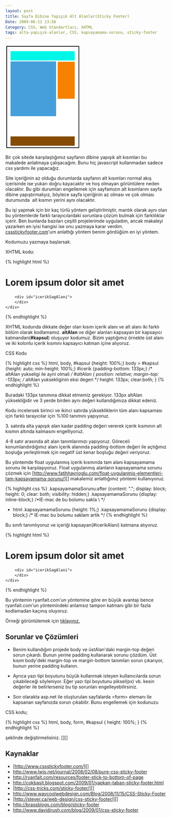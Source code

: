```yaml
---
layout: post
title: Sayfa Dibine Yapışık Alt Alanlar(Sticky Footer)
Date: 2009-06-12 13:58
Category: CSS, Web Standartları, XHTML
tags: alta-yapışık-alanlar, CSS, kapsayamama-sorunu, sticky-footer
---
```


![yapisik_altalan][]

Bir çok sitede karşılaştığımız sayfanın dibine
yapışık alt kısımları bu makalede anlatmaya çalışacağım. Bunu hiç
javascript kullanmadan sadece css yardımı ile yapacağız.

Site içeriğinin az olduğu durumlarda sayfanın alt kısımları normal akış
içerisinde ise yukarı doğru kayacaktır ve hoş olmayan görüntülere neden
olacaktır. Bu gibi durumları engellemek için sayfamızın alt kısımlarını
sayfa dibine yapıştırmalıyız, böylece sayfa içeriğinin az olması ve çok
olması durumunda  alt kısmın yerini aynı olacaktır.

Bu işi yapmak için bir kaç türlü yöntem geliştirilmiştir, mantık olarak
aynı olan bu yöntemlerde farklı tarayıcılardaki sorunlara çözüm bulmak
için farklılıklar içerir. Ben bunlarda bazıları çeşitli projelerimde
uyguladım, ancak makaleyi yazarken en iyisi hangisi ise onu yazmaya
karar verdim. [cssstickyfooter.com][]'um anlattığı yöntem benim gördüğüm
en iyi yöntem.

Kodumuzu yazmaya başlarsak.

XHTML kodu:

{% highlight html %}
<div id="kapsul">
    <div id="ustAlan">
        <h1>Lorem ipsum dolor sit amet</h1>
    </div>
    <div id="icerikAlani">
        <div id="icerik">
        </div>

        <div id="icerikSagAlani">
        </div>
    </div>
</div>
<div id="altAlan">
</div>
{% endhighlight %}

XHTML kodunda dikkate değer olan kısım içerik alanı ve alt alanı iki
farklı bölüm olarak kodlamamız. **altAlan** ve diğer alanları kapsayan
bir kapsayıcı katmandan(**#kapsul**) oluşuyor kodumuz. Bizim yaptığımız
örnekte üst alanı ve iki kolonlu içerik kısmını kapsayıcı katman içine
alıyoruz.

CSS Kodu

{% highlight css %}
html, body, #kapsul {height: 100%;}
body > #kapsul {height: auto; min-height: 100%;}
#icerik {padding-bottom: 133px;} /* altAlan yukseligi ile ayni olmali */
#altAlan {
    position: relative;
    margin-top: -133px; /* altAlan yuksekliginin eksi degeri */
    height: 133px;
    clear:both;
}
{% endhighlight %}

Buradaki 133px tanımına dikkat etmemiz gerekiyor. 133px altAlan
yüksekliğidir ve 3 yerde birden aynı değeri kullandığımıza dikkat
edeniz.

Kodu incelersek birinci ve ikinci satırda yüksekliklerin tüm alanı
kapsaması için farklı tarayıcılar için %100 tanımını yapıyoruz.

​3. satırda alta yapışık alan kadar padding değeri vererek içerik
kısmının alt kısmın altında kalmasını engelliyoruz.

4-8 satır arasında alt alan tanımlarımızı yapıyoruz. Göreceli
konumlandırdığımız alanı içerik alanında padding-bottom değeri ile
açtığımız boşluğa yerleştirmek için negatif üst kenar boşluğu değeri
veriyoruz.

Bu yöntemde float uygulanmış içerik kısmında tam alanı kapsayamama
sorunu ile karşılaşıyoruz. Float uygulanmış alanların kapsayamama sorunu
çözmek için
[http://www.fatihhayrioglu.com/float-uygulanmis-elementleri-tam-kapsayamama-sorunu/][]
makalemiz anlattığımız yöntemi kullanıyoruz.

{% highlight css %}
.kapsayamamaSorunu:after {content: "."; display: block; height: 0; clear: both; visibility: hidden;}
.kapsayamamaSorunu {display: inline-block;}
/*IE-mac de bu bolumu sakla \ */
* html .kapsayamamaSorunu {height: 1%;}
.kapsayamamaSorunu {display: block;}
/* IE-mac bu bolumu saklam artik */
{% endhighlight %}

Bu sınıfı tanımlıyoruz ve içeriği kapsayan(#icerikAlani) katmana
atıyoruz.

{% highlight html %}
<div id="kapsul">
    <div id="ustAlan" class="kapsayamamaSorunu">
        <h1>Lorem ipsum dolor sit amet</h1>
    </div>
    <div id="icerikAlani" class="kapsayamamaSorunu">
        <div id="icerik">
        </div>

        <div id="icerikSagAlani">
        </div>
    </div>
</div>
<div id="altAlan">
</div>
{% endhighlight %}

Bu yöntemin ryanfait.com'un yöntemine göre en büyük avantajı bence
ryanfait.com'un yöntemindeki anlamsız tampon katmanı gibi bir fazla
kodlamadan kaçınış oluyoruz.

Örneği görüntülemek için [tıklayınız.][]

## Sorunlar ve Çözümleri

- Benim kullandığım projede body ve üstAlan'daki margin-top değeri sorun
çıkardı. Bunun yerine padding kullanarak sorunu çözdüm. Üst kısım
body'deki margin-top ve margin-bottom tanımları sorun çıkarıyor, bunun
yerine padding kullanın.

- Ayrıca yazı tipi boyutunu büyük kullanmak isteyen kullanıcılarda sorun
çıkabileceği söyleniyor. Eğer yazı tipi boyutunu piksel(px) vb. kesin
değerler ile belirlerseniz bu tip sorunları engelleyebilirsiniz.

- Son olarakta asp.net ile oluşturulan sayfalarda <form\> elemanı ile
kapsanan sayfanızda sorun çıkabilir. Bunu engellemek için kodunuzu

CSS kodu;

{% highlight css %}
html, body, form, #kapsul {
    height: 100%;
}
{% endhighlight %}


şeklinde değiştirmelisiniz. [][]

## Kaynaklar

-   [http://www.cssstickyfooter.com/][]
-   http://www.lwis.net/journal/2008/02/08/pure-css-sticky-footer
-   http://ryanfait.com/resources/footer-stick-to-bottom-of-page
-   http://cokbasit.blogspot.com/2009/01/yapkan-taban-sticky-footer.html
-   [http://css-tricks.com/sticky-footer/][]
-   http://www.waycoolwebdesign.com/Blog/2008/11/15/CSS-Sticky-Footer
-   [http://stever.ca/web-design/css-sticky-footer/][]
-   http://brassblogs.com/blog/sticky-footer
-   http://www.davidjrush.com/blog/2009/01/css-sticky-footer

  [yapisik_altalan]: /images/yapisik_altalan.gif
  [cssstickyfooter.com]: http://www.cssstickyfooter.com
  [http://www.fatihhayrioglu.com/float-uygulanmis-elementleri-tam-kapsayamama-sorunu/]: http://www.fatihhayrioglu.com/float-uygulanmis-elementleri-tam-kapsayamama-sorunu/
  [tıklayınız.]: /dokumanlar/sayfa_dibine_yapisik.html
  [100]: http://www.cssstickyfooter.com/using-sticky-footer-code.html
  [http://www.cssstickyfooter.com/]: http://www.cssstickyfooter.com/
  [http://css-tricks.com/sticky-footer/]: http://css-tricks.com/sticky-footer/
  [http://stever.ca/web-design/css-sticky-footer/]: http://stever.ca/web-design/css-sticky-footer/
